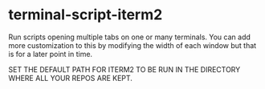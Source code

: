 # terminal-script-iterm2
Run scripts opening multiple tabs on one or many terminals.
You can add more customization to this by modifying the width of each window but that is for a later point in time.

SET THE DEFAULT PATH FOR ITERM2 TO BE RUN IN THE DIRECTORY WHERE ALL YOUR REPOS ARE KEPT.
